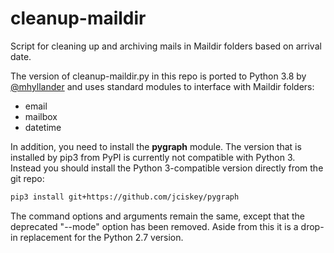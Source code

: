 # cleanup-maildir

Script for cleaning up and archiving mails in Maildir folders based on arrival date.

The version of cleanup-maildir.py in this repo is ported to Python 3.8 by
[@mhyllander](https://github.com/mhyllander/cleanup-maildir) and uses standard 
modules to interface with Maildir folders:

* email
* mailbox
* datetime

In addition, you need to install the <strong>pygraph</strong> module. The
version that is installed by pip3 from PyPI is currently not compatible
with Python 3. Instead you should install the Python 3-compatible version
directly from the git repo:

```bash
pip3 install git+https://github.com/jciskey/pygraph
```

The command options and arguments remain the same, except that the
deprecated "--mode" option has been removed. Aside from this it is a
drop-in replacement for the Python 2.7 version.
